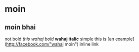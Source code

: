 # moin
## moin bhai
not bold
*this wahaj bold* 
**wahaj italic**
simple
this is [an example] (http://facebook.com/"wahaj moin") inline link
